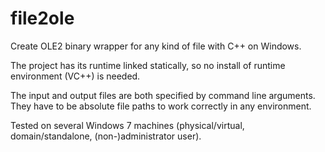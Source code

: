 # file2ole

Create OLE2 binary wrapper for any kind of file with C++ on Windows.

The project has its runtime linked statically, so no install of runtime environment (VC++) is needed.

The input and output files are both specified by command line arguments. They have to be absolute file paths to work correctly in any environment.

Tested on several Windows 7 machines (physical/virtual, domain/standalone, (non-)administrator user).
